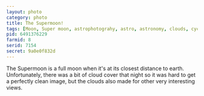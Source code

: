 ```yaml
---
layout: photo
category: photo
title: The Supermoon!
tags: [Moon, Super moon, astrophotograhy, astro, astronomy, clouds, cycomachead, Michael Ball, Canon, 7D]
pid: 6491376229
farmid: 8
serid: 7154
secret: 9a0e0f832d
---
```


The Supermoon is a full moon when it's at its closest distance to earth. Unfortunately, there was a bit of cloud cover that night so it was hard to get a perfectly clean image, but the clouds also made for other very interesting views.

